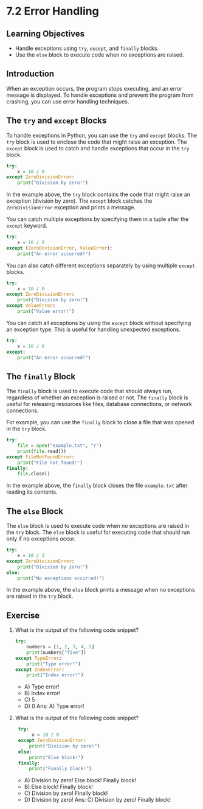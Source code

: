 # 7.2 Error Handling

## Learning Objectives

- Handle exceptions using `try`, `except`, and `finally` blocks.
- Use the `else` block to execute code when no exceptions are raised.

## Introduction

When an exception occurs, the program stops executing, and an error message is displayed. To handle exceptions and prevent the program from crashing, you can use error handling techniques.

## The `try` and `except` Blocks

To handle exceptions in Python, you can use the `try` and `except` blocks. The `try` block is used to enclose the code that might raise an exception. The `except` block is used to catch and handle exceptions that occur in the `try` block.

```python
try:
    x = 10 / 0
except ZeroDivisionError:
    print("Division by zero!")
```

In the example above, the `try` block contains the code that might raise an exception (division by zero). The `except` block catches the `ZeroDivisionError` exception and prints a message.

You can catch multiple exceptions by specifying them in a tuple after the `except` keyword.

```python
try:
    x = 10 / 0
except (ZeroDivisionError, ValueError):
    print("An error occurred!")
```

You can also catch different exceptions separately by using multiple `except` blocks.

```python
try:
    x = 10 / 0
except ZeroDivisionError:
    print("Division by zero!")
except ValueError:
    print("Value error!")
```

You can catch all exceptions by using the `except` block without specifying an exception type. This is useful for handling unexpected exceptions.

```python
try:
    x = 10 / 0
except:
    print("An error occurred!")
```

## The `finally` Block

The `finally` block is used to execute code that should always run, regardless of whether an exception is raised or not. The `finally` block is useful for releasing resources like files, database connections, or network connections.

For example, you can use the `finally` block to close a file that was opened in the `try` block.

```python
try:
    file = open("example.txt", "r")
    print(file.read())
except FileNotFoundError:
    print("File not found!")
finally:
    file.close()
```

In the example above, the `finally` block closes the file `example.txt` after reading its contents.

## The `else` Block

The `else` block is used to execute code when no exceptions are raised in the `try` block. The `else` block is useful for executing code that should run only if no exceptions occur.

```python
try:
    x = 10 / 2
except ZeroDivisionError:
    print("Division by zero!")
else:
    print("No exceptions occurred!")
```

In the example above, the `else` block prints a message when no exceptions are raised in the `try` block.

## Exercise

1. What is the output of the following code snippet?

   ```python
   try:
       numbers = [1, 2, 3, 4, 5]
       print(numbers["five"])
   except TypeError:
       print("Type error!")
   except IndexError:
       print("Index error!")
   ```

   - A) Type error!
   - B) Index error!
   - C) 5
   - D) 0
     Ans: A) Type error!

1. What is the output of the following code snippet?

   ```python
    try:
         x = 10 / 0
    except ZeroDivisionError:
        print("Division by zero!")
    else:
        print("Else block!")
    finally:
        print("Finally block!")
   ```

   - A) Division by zero! Else block! Finally block!
   - B) Else block! Finally block!
   - C) Division by zero! Finally block!
   - D) Division by zero!
     Ans: C) Division by zero! Finally block!
